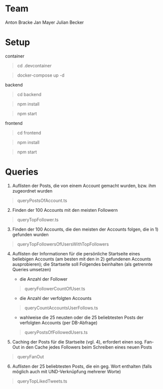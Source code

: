 # Team
Anton Bracke
Jan Mayer
Julian Becker

# Setup
container
>cd .devcontainer

>docker-compose up -d


backend
>cd backend

>npm install

>npm start


frontend
> cd frontend

> npm install

> npm start



# Queries
1. Auflisten der Posts, die von einem Account gemacht wurden, bzw. ihm zugeordnet wurden
> queryPostsOfAccount.ts

2. Finden der 100 Accounts mit den meisten Followern
> queryTopFollower.ts

3. Finden der 100 Accounts, die den meisten der Accounts folgen, die in 1) gefunden wurden
> queryTopFollowersOfUsersWithTopFollowers

4. Auflisten der Informationen für die persönliche Startseite eines beliebigen Accounts (am besten mit den in 2) gefundenen Accounts ausprobieren); die Startseite soll Folgendes beinhalten (als getrennte Queries umsetzen)

    * die Anzahl der Follower
    > queryFollowerCountOfUser.ts

    * die Anzahl der verfolgten Accounts
    > queryCountAccountsUserFollows.ts

    * wahlweise die 25 neusten oder die 25 beliebtesten Posts der verfolgten Accounts (per DB-Abfrage)
    > queryPostsOfFollowedUsers.ts

5. Caching der Posts für die Startseite (vgl. 4), erfordert einen sog. Fan-Out in den Cache jedes Followers beim Schreiben eines neuen Posts
> queryFanOut

6. Auflisten der 25 beliebtesten Posts, die ein geg. Wort enthalten (falls möglich auch mit UND-Verknüpfung mehrerer Worte)
> queryTopLikedTweets.ts
